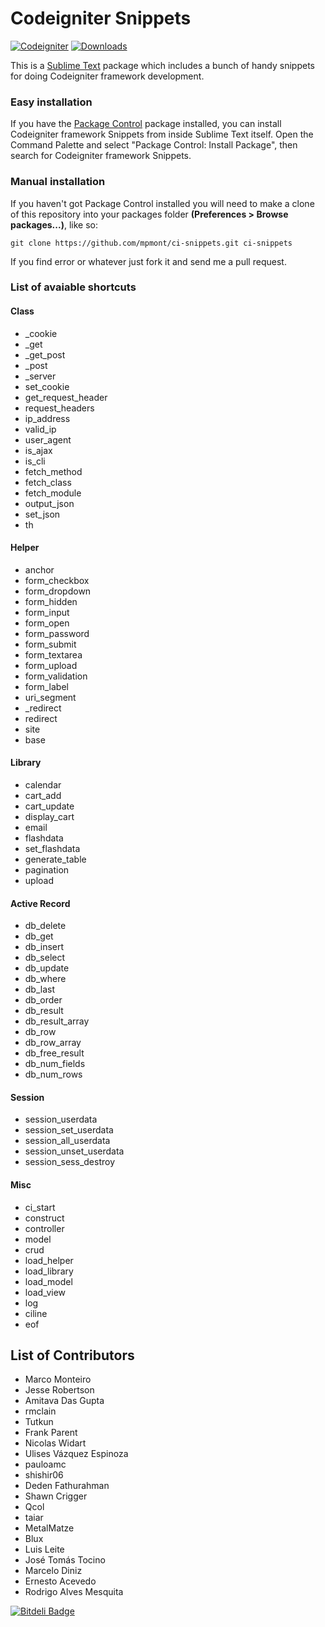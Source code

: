 # Codeigniter Snippets #

[![Codeigniter](https://img.shields.io/badge/Codeigniter-v3.0-orange.svg)](http://codeigniter.com/)
[![Downloads](https://packagecontrol.herokuapp.com/downloads/CodeIgniter%20Snippets.svg?color=80d4cd)](https://packagecontrol.io/packages/CodeIgniter%20Snippets)

This is a [Sublime Text][sublime] package which includes a bunch of handy snippets for doing Codeigniter framework development.

### Easy installation ###

If you have the [Package Control][package_control] package installed, you can install Codeigniter framework Snippets from inside Sublime Text itself. Open the Command Palette and select "Package Control: Install Package", then search for Codeigniter framework Snippets.

### Manual installation ###

If you haven't got Package Control installed you will need to make a clone of this repository into your packages folder **(Preferences > Browse packages...)**, like so:

    git clone https://github.com/mpmont/ci-snippets.git ci-snippets

If you find error or whatever just fork it and send me a pull request.

[sublime]: http://www.sublimetext.com/
[package_control]: https://packagecontrol.io/

### List of avaiable shortcuts ###

#### Class

* _cookie
* _get
* _get_post
* _post
* _server
* set_cookie
* get_request_header
* request_headers
* ip_address
* valid_ip
* user_agent
* is_ajax
* is_cli
* fetch_method
* fetch_class
* fetch_module
* output_json
* set_json
* th

#### Helper

* anchor
* form_checkbox
* form_dropdown
* form_hidden
* form_input
* form_open
* form_password
* form_submit
* form_textarea
* form_upload
* form_validation
* form_label
* uri_segment
* _redirect
* redirect
* site
* base

#### Library

* calendar
* cart_add
* cart_update
* display_cart
* email
* flashdata
* set_flashdata
* generate_table
* pagination
* upload

#### Active Record

* db_delete
* db_get
* db_insert
* db_select
* db_update
* db_where
* db_last
* db_order
* db_result
* db_result_array
* db_row
* db_row_array
* db_free_result
* db_num_fields
* db_num_rows

#### Session

* session_userdata
* session_set_userdata
* session_all_userdata
* session_unset_userdata
* session_sess_destroy

#### Misc

* ci_start
* construct
* controller
* model
* crud
* load_helper
* load_library
* load_model
* load_view
* log
* ciline
* eof


## List of Contributors

- Marco Monteiro
- Jesse Robertson
- Amitava Das Gupta
- rmclain
- Tutkun
- Frank Parent
- Nicolas Widart
- Ulises Vázquez Espinoza
- pauloamc
- shishir06
- Deden Fathurahman
- Shawn Crigger
- Qcol
- taiar
- MetalMatze
- Blux
- Luis Leite
- José Tomás Tocino
- Marcelo Diniz
- Ernesto Acevedo
- Rodrigo Alves Mesquita


[![Bitdeli Badge](https://d2weczhvl823v0.cloudfront.net/mpmont/ci-snippets/trend.png)](https://bitdeli.com/free "Bitdeli Badge")

